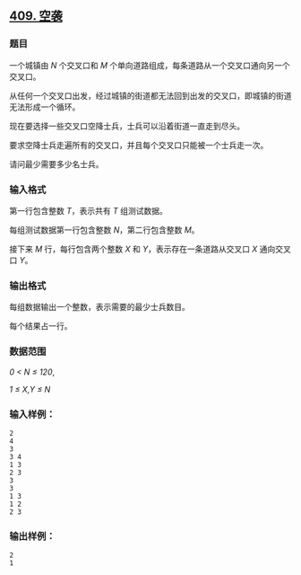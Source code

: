 ## [409. 空袭](https://www.acwing.com/problem/content/411/)

### 题目

一个城镇由 *N* 个交叉口和 *M* 个单向道路组成，每条道路从一个交叉口通向另一个交叉口。

从任何一个交叉口出发，经过城镇的街道都无法回到出发的交叉口，即城镇的街道无法形成一个循环。

现在要选择一些交叉口空降士兵，士兵可以沿着街道一直走到尽头。

要求空降士兵走遍所有的交叉口，并且每个交叉口只能被一个士兵走一次。

请问最少需要多少名士兵。

### 输入格式

第一行包含整数 *T*，表示共有 *T* 组测试数据。

每组测试数据第一行包含整数 *N*，第二行包含整数 *M*。

接下来 *M* 行，每行包含两个整数 *X* 和 *Y*，表示存在一条道路从交叉口 *X* 通向交叉口 *Y*。

### 输出格式

每组数据输出一个整数，表示需要的最少士兵数目。

每个结果占一行。

### 数据范围

*0 < N ≤ 120*,

*1 ≤ X,Y ≤ N*

### 输入样例：

```
2
4
3
3 4
1 3
2 3
3
3
1 3
1 2
2 3
```

### 输出样例：

```
2
1
```
